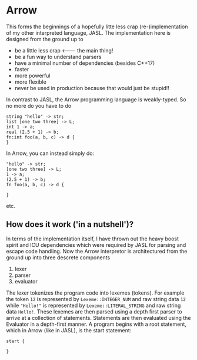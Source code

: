 # Arrow

This forms the beginnings of a hopefully litte less crap (re-)implementation of my other interpreted language, JASL. The implementation here is designed from the ground up to
* be a little less crap <--- the main thing!
* be a fun way to understand parsers
* have a minimal number of dependencies (besides C++17)
* faster
* more powerful
* more flexible
* never be used in production because that would just be stupid!!

In contrast to JASL, the Arrow programming language is weakly-typed. So no more do you have to do
```
string "hello" -> str;
list [one two three] -> L;
int 1 -> a;
real (2.5 + 1) -> b;
fn:int foo(a, b, c) -> d {
}
```
In Arrow, you can instead simply do:
```
"hello" -> str;
[one two three] -> L;
1 -> a;
(2.5 + 1) -> b;
fn foo(a, b, c) -> d {

}
```
etc.

## How does it work ('in a nutshell')?

In terms of the implementation itself, I have thrown out the heavy boost spirit and ICU dependencies which were required by JASL for parsing and escape code handling.
Now the Arrow interpretor is architectured from the ground up into three descrete components

1. lexer
2. parser
3. evaluator

The lexer tokenizes the program code into lexemes (tokens). For example the token `12` is represented by `Lexeme::INTEGER_NUM` and
raw string data `12` while `"Hello!"` is represented by `Lexeme::LITERAL_STRING` and raw string data `Hello!`. 
These lexemes are then parsed using a depth first parser to arrive at a collection of statements. Statements are then evaluated using the Evaluator
in a depth-first manner. A program begins with a root statement, which in Arrow (like in JASL), is the start statement:

```
start {

}
```
